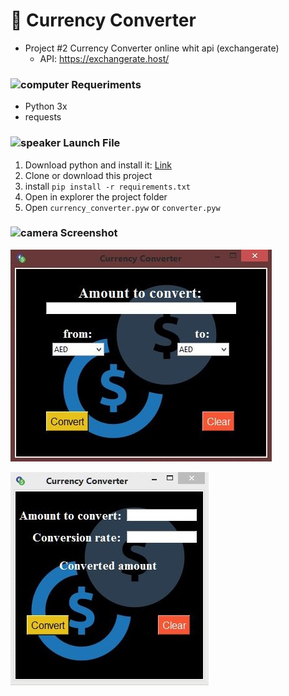 # :currency_exchange: Currency Converter

- Project #2 Currency Converter online whit api (exchangerate)  
  - API: https://exchangerate.host/

### ![computer](https://github.githubassets.com/images/icons/emoji/unicode/1f4bb.png) Requeriments

- Python 3x
- requests

### ![speaker](https://github.githubassets.com/images/icons/emoji/unicode/1f508.png) Launch File

1. Download python and install it: [Link](https://www.python.org/downloads/)
2. Clone or download this project
3. install `pip install -r requirements.txt `
4. Open in explorer the project folder
5. Open `currency_converter.pyw` or `converter.pyw`

### ![camera](https://github.githubassets.com/images/icons/emoji/unicode/1f4f7.png) Screenshot

![currencyConverter](./../img/currencyConverter.JPG)

![Converter](./../img/converter.JPG)

